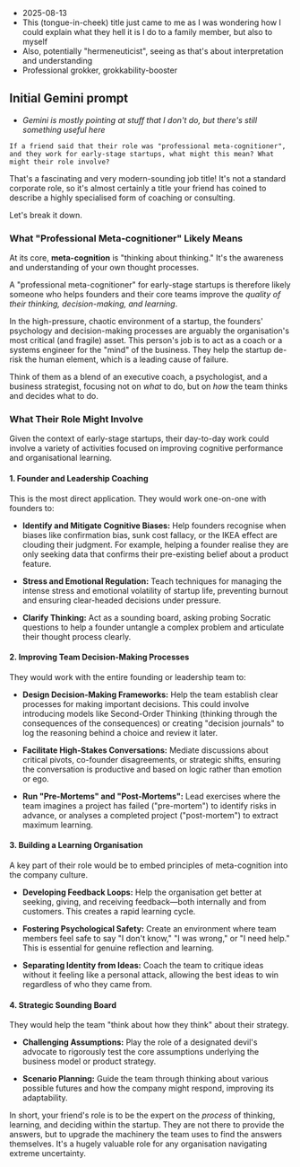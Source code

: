 - 2025-08-13
- This (tongue-in-cheek) title just came to me as I was wondering how I could explain what they hell it is I do to a family member, but also to myself
- Also, potentially "hermeneuticist", seeing as that's about interpretation and understanding
- Professional grokker, grokkability-booster
## Initial Gemini prompt
- *Gemini is mostly pointing at stuff that I don't do, but there's still something useful here*

```
If a friend said that their role was "professional meta-cognitioner", and they work for early-stage startups, what might this mean? What might their role involve?
```

That's a fascinating and very modern-sounding job title! It's not a standard corporate role, so it's almost certainly a title your friend has coined to describe a highly specialised form of coaching or consulting.

Let's break it down.

### What "Professional Meta-cognitioner" Likely Means

At its core, **meta-cognition** is "thinking about thinking." It's the awareness and understanding of your own thought processes.

A "professional meta-cognitioner" for early-stage startups is therefore likely someone who helps founders and their core teams improve the _quality of their thinking, decision-making, and learning_.

In the high-pressure, chaotic environment of a startup, the founders' psychology and decision-making processes are arguably the organisation's most critical (and fragile) asset. This person's job is to act as a coach or a systems engineer for the "mind" of the business. They help the startup de-risk the human element, which is a leading cause of failure.

Think of them as a blend of an executive coach, a psychologist, and a business strategist, focusing not on _what_ to do, but on _how_ the team thinks and decides what to do.

### What Their Role Might Involve

Given the context of early-stage startups, their day-to-day work could involve a variety of activities focused on improving cognitive performance and organisational learning.

#### 1. Founder and Leadership Coaching

This is the most direct application. They would work one-on-one with founders to:

- **Identify and Mitigate Cognitive Biases:** Help founders recognise when biases like confirmation bias, sunk cost fallacy, or the IKEA effect are clouding their judgment. For example, helping a founder realise they are only seeking data that confirms their pre-existing belief about a product feature.
    
- **Stress and Emotional Regulation:** Teach techniques for managing the intense stress and emotional volatility of startup life, preventing burnout and ensuring clear-headed decisions under pressure.
    
- **Clarify Thinking:** Act as a sounding board, asking probing Socratic questions to help a founder untangle a complex problem and articulate their thought process clearly.
    

#### 2. Improving Team Decision-Making Processes

They would work with the entire founding or leadership team to:

- **Design Decision-Making Frameworks:** Help the team establish clear processes for making important decisions. This could involve introducing models like Second-Order Thinking (thinking through the consequences of the consequences) or creating "decision journals" to log the reasoning behind a choice and review it later.
    
- **Facilitate High-Stakes Conversations:** Mediate discussions about critical pivots, co-founder disagreements, or strategic shifts, ensuring the conversation is productive and based on logic rather than emotion or ego.
    
- **Run "Pre-Mortems" and "Post-Mortems":** Lead exercises where the team imagines a project has failed ("pre-mortem") to identify risks in advance, or analyses a completed project ("post-mortem") to extract maximum learning.
    

#### 3. Building a Learning Organisation

A key part of their role would be to embed principles of meta-cognition into the company culture.

- **Developing Feedback Loops:** Help the organisation get better at seeking, giving, and receiving feedback—both internally and from customers. This creates a rapid learning cycle.
    
- **Fostering Psychological Safety:** Create an environment where team members feel safe to say "I don't know," "I was wrong," or "I need help." This is essential for genuine reflection and learning.
    
- **Separating Identity from Ideas:** Coach the team to critique ideas without it feeling like a personal attack, allowing the best ideas to win regardless of who they came from.
    

#### 4. Strategic Sounding Board

They would help the team "think about how they think" about their strategy.

- **Challenging Assumptions:** Play the role of a designated devil's advocate to rigorously test the core assumptions underlying the business model or product strategy.
    
- **Scenario Planning:** Guide the team through thinking about various possible futures and how the company might respond, improving its adaptability.
    

In short, your friend's role is to be the expert on the _process_ of thinking, learning, and deciding within the startup. They are not there to provide the answers, but to upgrade the machinery the team uses to find the answers themselves. It's a hugely valuable role for any organisation navigating extreme uncertainty.